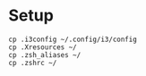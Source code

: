 # Setup

```shell
cp .i3config ~/.config/i3/config
cp .Xresources ~/
cp .zsh_aliases ~/
cp .zshrc ~/
```